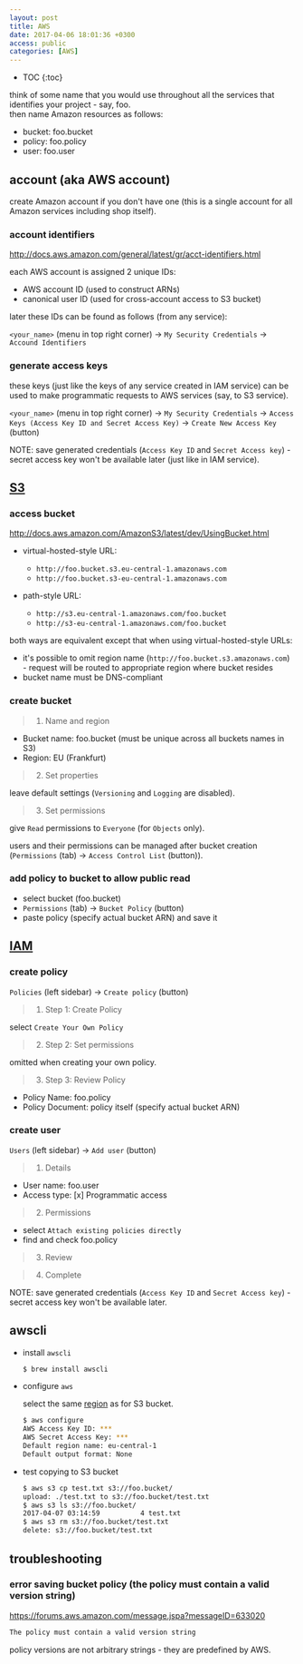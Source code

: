 ```yaml
---
layout: post
title: AWS
date: 2017-04-06 18:01:36 +0300
access: public
categories: [AWS]
---
```


<!-- more -->

* TOC
{:toc}

think of some name that you would use throughout all the services that
identifies your project - say, foo.<br>
then name Amazon resources as follows:

- bucket: foo.bucket
- policy: foo.policy
- user: foo.user

## account (aka AWS account)

create Amazon account if you don't have one
(this is a single account for all Amazon services including shop itself).

### account identifiers

<http://docs.aws.amazon.com/general/latest/gr/acct-identifiers.html>

each AWS account is assigned 2 unique IDs:

- AWS account ID (used to construct ARNs)
- canonical user ID (used for cross-account access to S3 bucket)

later these IDs can be found as follows (from any service):

`<your_name>` (menu in top right corner) ->
  `My Security Credentials` -> `Accound Identifiers`

### generate access keys

these keys (just like the keys of any service created in IAM service) can be
used to make programmatic requests to AWS services (say, to S3 service).

`<your_name>` (menu in top right corner) ->
  `My Security Credentials` ->
  `Access Keys (Access Key ID and Secret Access Key)` ->
  `Create New Access Key` (button)

NOTE: save generated credentials (`Access Key ID` and `Secret Access key`) -
      secret access key won't be available later (just like in IAM service).

## [S3](https://console.aws.amazon.com/s3/home?region=us-west-2)

### access bucket

<http://docs.aws.amazon.com/AmazonS3/latest/dev/UsingBucket.html>

- virtual-hosted-style URL:

  - `http://foo.bucket.s3.eu-central-1.amazonaws.com`
  - `http://foo.bucket.s3-eu-central-1.amazonaws.com`

- path-style URL:

  - `http://s3.eu-central-1.amazonaws.com/foo.bucket`
  - `http://s3-eu-central-1.amazonaws.com/foo.bucket`

both ways are equivalent except that when using virtual-hosted-style URLs:

- it's possible to omit region name (`http://foo.bucket.s3.amazonaws.com`) -
  request will be routed to appropriate region where bucket resides
- bucket name must be DNS-compliant

### create bucket

> 1) Name and region

- Bucket name: foo.bucket (must be unique across all buckets names in S3)
- Region: EU (Frankfurt)

> 2) Set properties

leave default settings (`Versioning` and `Logging` are disabled).

> 3) Set permissions

give `Read` permissions to `Everyone` (for `Objects` only).

users and their permissions can be managed after bucket creation
(`Permissions` (tab) -> `Access Control List` (button)).

### add policy to bucket to allow public read

- select bucket (foo.bucket)
- `Permissions` (tab) -> `Bucket Policy` (button)
- paste policy (specify actual bucket ARN) and save it

## [IAM](https://console.aws.amazon.com/iam/home?region=us-west-2)

### create policy

`Policies` (left sidebar) -> `Create policy` (button)

> 1) Step 1: Create Policy

select `Create Your Own Policy`

> 2) Step 2: Set permissions

omitted when creating your own policy.

> 3) Step 3: Review Policy

- Policy Name: foo.policy
- Policy Document: policy itself (specify actual bucket ARN)

### create user

`Users` (left sidebar) -> `Add user` (button)

> 1) Details

- User name: foo.user
- Access type: [x] Programmatic access

> 2) Permissions

- select `Attach existing policies directly`
- find and check foo.policy

> 3) Review

> 4) Complete

NOTE: save generated credentials (`Access Key ID` and `Secret Access key`) -
      secret access key won't be available later.

## awscli

- install `awscli`

  ```sh
  $ brew install awscli
  ```

- configure `aws`

  select the same [region](http://docs.aws.amazon.com/general/latest/gr/rande.html)
  as for S3 bucket.

  ```sh
  $ aws configure
  AWS Access Key ID: ***
  AWS Secret Access Key: ***
  Default region name: eu-central-1
  Default output format: None
  ```

- test copying to S3 bucket

  ```sh
  $ aws s3 cp test.txt s3://foo.bucket/
  upload: ./test.txt to s3://foo.bucket/test.txt
  $ aws s3 ls s3://foo.bucket/
  2017-04-07 03:14:59          4 test.txt
  $ aws s3 rm s3://foo.bucket/test.txt
  delete: s3://foo.bucket/test.txt
  ```

## troubleshooting

### error saving bucket policy (the policy must contain a valid version string)

<https://forums.aws.amazon.com/message.jspa?messageID=633020>

```sh
The policy must contain a valid version string
```

policy versions are not arbitrary strings - they are predefined by AWS.
